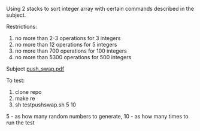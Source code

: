 Using 2 stacks to sort integer array with certain commands described in the subject.

Restrictions: 
1. no more than 2-3 operations for 3 integers
2. no more than 12 operations for 5 integers
3. no more than 700 operations for 100 integers
4. no more than 5300 operations for 500 integers

Subject   [push_swap.pdf](https://github.com/Julsy/push_swap/files/863659/push_swap.pdf)

To test:
1. clone repo
2. make re
3. sh testpushswap.sh 5 10

5 - as how many random numbers to generate,
10 - as how many times to run the test
